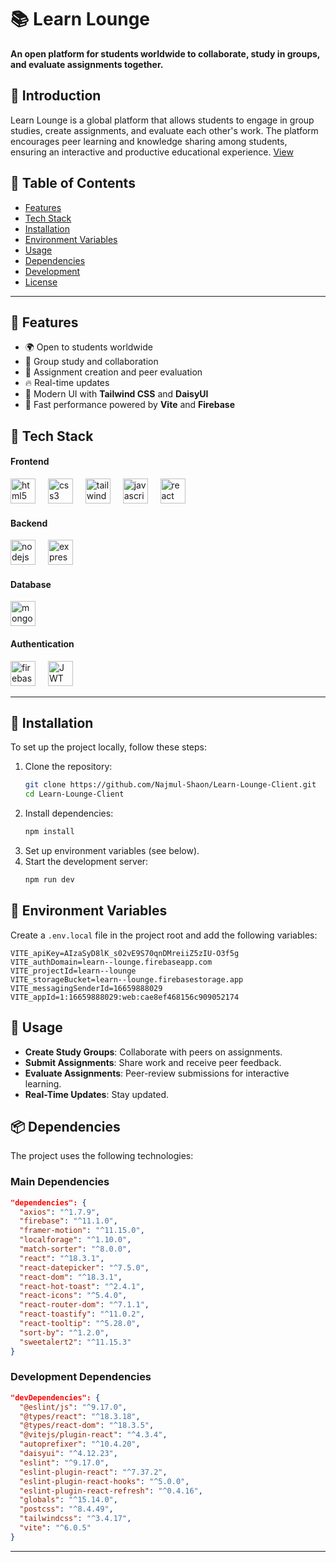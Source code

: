 # 📚 Learn Lounge

**An open platform for students worldwide to collaborate, study in groups, and evaluate assignments together.**

## 📝 Introduction

Learn Lounge is a global platform that allows students to engage in group studies, create assignments, and evaluate each other's work. The platform encourages peer learning and knowledge sharing among students, ensuring an interactive and productive educational experience. [View](https://learn--lounge.web.app)

## 📂 Table of Contents

- [Features](#-features)
- [Tech Stack](#-tech-stack)
- [Installation](#-installation)
- [Environment Variables](#-environment-variables)
- [Usage](#-usage)
- [Dependencies](#-dependencies)
- [Development](#-development)
- [License](#-license)

---

## 📌 Features

- 🌍 Open to students worldwide
- 👥 Group study and collaboration
- 📝 Assignment creation and peer evaluation
- 🔥 Real-time updates
- 🎨 Modern UI with **Tailwind CSS** and **DaisyUI**
- 🚀 Fast performance powered by **Vite** and **Firebase**

## 🎨 Tech Stack

<h4 align="left">Frontend</h4>

<div align="left">
  <img src="https://skillicons.dev/icons?i=html" height="40" alt="html5 logo"  />
  <img width="12" />
  <img src="https://skillicons.dev/icons?i=css" height="40" alt="css3 logo"  />
  <img width="12" />
  <img src="https://skillicons.dev/icons?i=tailwind" height="40" alt="tailwindcss logo"  />
  <img width="12" />
  <img src="https://skillicons.dev/icons?i=js" height="40" alt="javascript logo"  />
  <img width="12" />
  <img src="https://skillicons.dev/icons?i=react" height="40" alt="react logo"  />
  <img width="12" />
</div>

<h4 align="left">Backend</h4>

<div align="left">

  <img src="https://skillicons.dev/icons?i=nodejs" height="40" alt="nodejs logo"  />
  <img width="12" />
  <img src="https://skillicons.dev/icons?i=express" height="40" alt="express logo"  />
  <img width="12" />
  
</div>
<h4 align="left">Database</h4>

<div align="left">

  <img src="https://skillicons.dev/icons?i=mongodb" height="40" alt="mongodb logo"  />
  
</div>
<h4 align="left">Authentication</h4>

<div align="left">
  <img src="https://skillicons.dev/icons?i=firebase" height="40" alt="firebase logo"  />
  <img width="12" />
 <img src="https://img.shields.io/badge/JWT-JSON%20Web%20Token-blue" alt="JWT" height="40" />
</div>

---

## 🔧 Installation

To set up the project locally, follow these steps:

1. Clone the repository:
   ```sh
   git clone https://github.com/Najmul-Shaon/Learn-Lounge-Client.git
   cd Learn-Lounge-Client
   ```
2. Install dependencies:
   ```sh
   npm install
   ```
3. Set up environment variables (see below).
4. Start the development server:
   ```sh
   npm run dev
   ```

## 🔑 Environment Variables

Create a `.env.local` file in the project root and add the following variables:

```env
VITE_apiKey=AIzaSyD8lK_s02vE9S70qnDMreiiZ5zIU-O3f5g
VITE_authDomain=learn--lounge.firebaseapp.com
VITE_projectId=learn--lounge
VITE_storageBucket=learn--lounge.firebasestorage.app
VITE_messagingSenderId=16659888029
VITE_appId=1:16659888029:web:cae8ef468156c909052174
```

## 🚀 Usage

- **Create Study Groups**: Collaborate with peers on assignments.
- **Submit Assignments**: Share work and receive peer feedback.
- **Evaluate Assignments**: Peer-review submissions for interactive learning.
- **Real-Time Updates**: Stay updated.

## 📦 Dependencies

The project uses the following technologies:

### Main Dependencies

```json
"dependencies": {
  "axios": "^1.7.9",
  "firebase": "^11.1.0",
  "framer-motion": "^11.15.0",
  "localforage": "^1.10.0",
  "match-sorter": "^8.0.0",
  "react": "^18.3.1",
  "react-datepicker": "^7.5.0",
  "react-dom": "^18.3.1",
  "react-hot-toast": "^2.4.1",
  "react-icons": "^5.4.0",
  "react-router-dom": "^7.1.1",
  "react-toastify": "^11.0.2",
  "react-tooltip": "^5.28.0",
  "sort-by": "^1.2.0",
  "sweetalert2": "^11.15.3"
}
```

### Development Dependencies

```json
"devDependencies": {
  "@eslint/js": "^9.17.0",
  "@types/react": "^18.3.18",
  "@types/react-dom": "^18.3.5",
  "@vitejs/plugin-react": "^4.3.4",
  "autoprefixer": "^10.4.20",
  "daisyui": "^4.12.23",
  "eslint": "^9.17.0",
  "eslint-plugin-react": "^7.37.2",
  "eslint-plugin-react-hooks": "^5.0.0",
  "eslint-plugin-react-refresh": "^0.4.16",
  "globals": "^15.14.0",
  "postcss": "^8.4.49",
  "tailwindcss": "^3.4.17",
  "vite": "^6.0.5"
}
```

---
